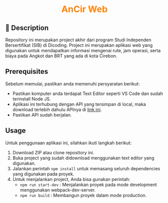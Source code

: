 <h1 style="color: #ff8303;" align="center">
  AnCir Web
</h1>

## 📃 Description
Repository ini merupakan project akhir dari program Studi Independen Bersertifikat (SIB) di Dicoding. Project ini merupakan aplikasi web yang digunakan untuk mendapatkan informasi mengenai rute, jam operasi, serta biaya pada Angkot dan BRT yang ada di kota Cirebon.


## Prerequisites
Sebelum memulai, pastikan anda memenuhi persyaratan berikut:
* Pastikan komputer anda terdapat Text Editor seperti VS Code dan sudah terinstall Node JS.
* Aplikasi ini terhubung dengan API yang tersimpan di local, maka download terlebih dahulu APInya di [link ini](https://github.com/rinahrln/ancir-api).
* Pastikan API sudah berjalan.


## Usage
Untuk penggunaan aplikasi ini, silahkan ikuti langkah berikut:
1. Download ZIP atau clone repository ini.
2. Buka project yang sudah didownload menggunakan text editor yang digunakan.
3. Jalankan perintah  ``` npm install ``` untuk memasang seluruh dependencies yang digunakan pada proyek.
4. Untuk menjalankan project, Anda bisa gunakan perintah:
   - ``` npm run start-dev ``` : Menjalankan proyek pada mode development menggunakan webpack-dev-server.
   - ``` npm run build ``` : Membangun proyek dalam mode production.

